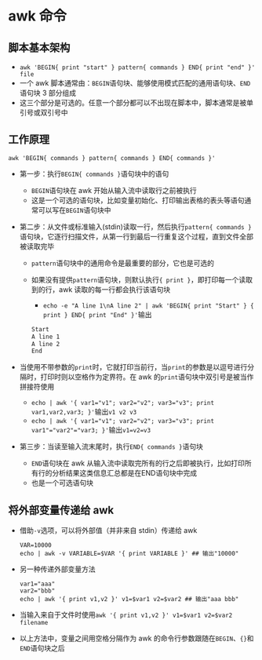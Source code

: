 # awk 命令

## 脚本基本架构

- `awk 'BEGIN{ print "start" } pattern{ commands } END{ print "end" }' file`
- 一个 awk 脚本通常由：`BEGIN`语句块、能够使用模式匹配的通用语句块、`END`语句块 3 部分组成
- 这三个部分是可选的。任意一个部分都可以不出现在脚本中，脚本通常是被单引号或双引号中

## 工作原理

`awk 'BEGIN{ commands } pattern{ commands } END{ commands }'`

- 第一步：执行`BEGIN{ commands }`语句块中的语句
  - `BEGIN`语句块在 awk 开始从输入流中读取行之前被执行
  - 这是一个可选的语句块，比如变量初始化、打印输出表格的表头等语句通常可以写在`BEGIN`语句块中
- 第二步：从文件或标准输入(stdin)读取一行，然后执行`pattern{ commands }`语句块，它逐行扫描文件，从第一行到最后一行重复这个过程，直到文件全部被读取完毕
  - `pattern`语句块中的通用命令是最重要的部分，它也是可选的
  - 如果没有提供`pattern`语句块，则默认执行`{ print }`，即打印每一个读取到的行，awk 读取的每一行都会执行该语句块
    - `echo -e "A line 1\nA line 2" | awk 'BEGIN{ print "Start" } { print } END{ print "End" }'`输出

    ```txt
    Start
    A line 1
    A line 2
    End
    ```

- 当使用不带参数的`print`时，它就打印当前行，当`print`的参数是以逗号进行分隔时，打印时则以空格作为定界符。在 awk 的`print`语句块中双引号是被当作拼接符使用
  - `echo | awk '{ var1="v1"; var2="v2"; var3="v3"; print var1,var2,var3; }'`输出`v1 v2 v3`
  - `echo | awk '{ var1="v1"; var2="v2"; var3="v3"; print var1"="var2"="var3; }'`输出`v1=v2=v3`
- 第三步：当读至输入流末尾时，执行`END{ commands }`语句块
  - `END`语句块在 awk 从输入流中读取完所有的行之后即被执行，比如打印所有行的分析结果这类信息汇总都是在END语句块中完成
  - 也是一个可选语句块

## 将外部变量传递给 awk

- 借助`-v`选项，可以将外部值（并非来自 stdin）传递给 awk

  ```shell
  VAR=10000
  echo | awk -v VARIABLE=$VAR '{ print VARIABLE }' ## 输出"10000"
  ```

- 另一种传递外部变量方法

  ```shell
  var1="aaa"
  var2="bbb"
  echo | awk '{ print v1,v2 }' v1=$var1 v2=$var2 ## 输出"aaa bbb"
  ```

- 当输入来自于文件时使用`awk '{ print v1,v2 }' v1=$var1 v2=$var2 filename`
- 以上方法中，变量之间用空格分隔作为 awk 的命令行参数跟随在`BEGIN`、`{}`和`END`语句块之后